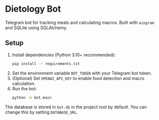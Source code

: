 # Dietology Bot

Telegram bot for tracking meals and calculating macros. Built with `aiogram` and SQLite using SQLAlchemy.

## Setup

1. Install dependencies (Python 3.10+ recommended):
   ```bash
   pip install -r requirements.txt
   ```
2. Set the environment variable `BOT_TOKEN` with your Telegram bot token.
3. (Optional) Set `OPENAI_API_KEY` to enable food detection and macro calculation.
4. Run the bot:
   ```bash
   python -m bot.main
   ```

The database is stored in `bot.db` in the project root by default. You can change this by setting `DATABASE_URL`.
